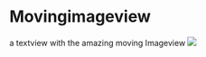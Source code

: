 # Movingimageview
a textview with the amazing moving Imageview
<img src="https://www.google.com/logos/doodles/2015/googles-new-logo-5078286822539264.3-hp2x.gif"/>

